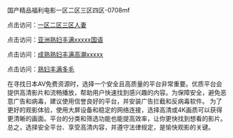 国产精品福利电影一区二区三区四区-0708mf

点击访问：<a href="https://bered.pages.dev/">一区二区三区人妻</a>

点击访问：<a href="https://rtj-3zo.pages.dev/">亚洲熟妇丰满xxxxx国语</a>

点击访问：<a href="https://vassv.pages.dev/">成熟熟妇丰满高潮xxxxx</a>

点击访问：<a href="https://gsd-agv.pages.dev/">熟妇丰满多毛</a>

在寻找日本AV免费资源时，选择一个安全且高质量的平台非常重要。优质平台会提供高清影片和流畅播放，帮助用户快速找到感兴趣的内容。为保障安全，避免恶意广告和病毒，建议使用信誉良好的平台，并安装广告拦截和反病毒软件。
为了更好的观影体验，使用大屏设备和稳定的网络连接，选择高清或4K画质可以获得更清晰的画面。平台的分类和筛选功能也能提高效率，让你更快找到想看的影片。
总之，选择安全平台、享受高清内容，并遵守法律规定，是愉快观影的关键。


<span style="display:none;">[Canonical link](https://github.com/po20250708/po05 ）</span>


